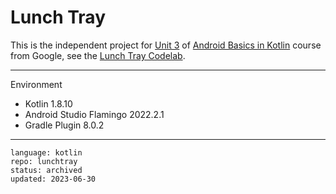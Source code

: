 # Lunch Tray

This is the independent project for [Unit 3] of [Android Basics in Kotlin] course from Google, see the [Lunch Tray Codelab].

[Android Basics in Kotlin]: https://developer.android.com/courses/android-basics-kotlin/course
[Unit 3]: https://developer.android.com/courses/android-basics-kotlin/unit-3
[Lunch Tray Codelab]: https://developer.android.com/codelabs/basic-android-kotlin-training-project-lemonade

---

Environment

- Kotlin 1.8.10
- Android Studio Flamingo 2022.2.1
- Gradle Plugin 8.0.2

---

```
language: kotlin
repo: lunchtray
status: archived
updated: 2023-06-30
```